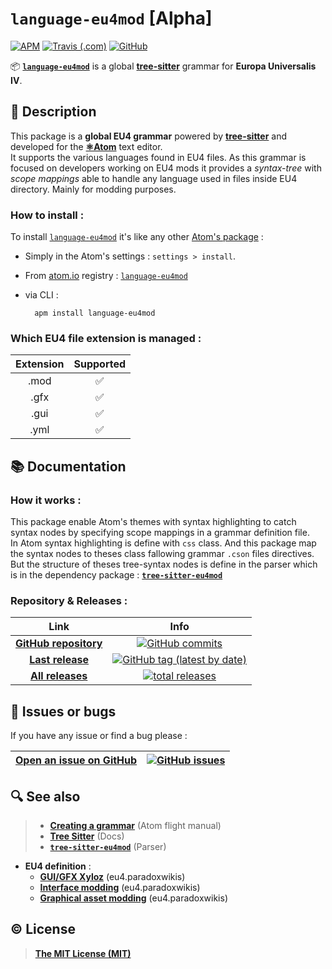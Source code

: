 # **`language-eu4mod`** [Alpha]

[![APM](https://img.shields.io/apm/v/language-eu4mod?color=%23147dce&logo=atom&logoColor=%2380f2a6)](https://atom.io/packages/language-eu4mod) [![Travis (.com)](https://img.shields.io/travis/com/Coyote-31/language-eu4mod?label=Atom%20CI&logo=Travis)](https://travis-ci.com/github/Coyote-31/language-eu4mod) [![GitHub](https://img.shields.io/github/license/Coyote-31/language-eu4mod?color=%230f1014)](https://github.com/Coyote-31/language-eu4mod/blob/master/LICENSE)

📦 [**`language-eu4mod`**](https://atom.io/packages/language-eu4mod) is a global **[tree-sitter](http://tree-sitter.github.io/tree-sitter/)** grammar for **Europa Universalis IV**.

## 📄 Description

This package is a **global EU4 grammar** powered by **[tree-sitter](http://tree-sitter.github.io/tree-sitter/)** and developed for the **[⚛️Atom](https://atom.io)** text editor.  
It supports the various languages found in EU4 files. As this grammar is focused on developers working on EU4 mods it provides a *syntax-tree* with *scope mappings* able to handle any language used in files inside EU4 directory. Mainly for modding purposes.

### How to install :

To install [`language-eu4mod`](https://atom.io/packages/language-eu4mod) it's like any other [Atom's package](https://flight-manual.atom.io/using-atom/sections/atom-packages/) :
- Simply in the Atom's settings : `settings > install`.
- From [atom.io](https://atom.io/packages/) registry : [`language-eu4mod`](https://atom.io/packages/language-eu4mod)
- via CLI  :

        apm install language-eu4mod


### Which EU4 file extension is managed :

Extension | Supported
:---:    |   :---:
.mod    |    ✅
.gfx    |    ✅
.gui    |    ✅
.yml    |    ✅


## 📚 Documentation

### How it works :

This package enable Atom's themes with syntax highlighting to catch syntax nodes by specifying scope mappings in a grammar definition file.  
In Atom syntax highlighting is define with `css` class. And this package map the syntax nodes to theses class fallowing grammar `.cson` files directives. But the structure of theses tree-syntax nodes is define in the parser which is in the dependency package : **[`tree-sitter-eu4mod`](https://github.com/Coyote-31/tree-sitter-eu4mod#readme)**

### Repository & Releases :

Link | Info
:---:     |   :---:
**[GitHub repository](https://github.com/Coyote-31/language-eu4mod)** | [![GitHub commits](https://badgen.net/github/commits/Coyote-31/language-eu4mod?icon=git&label=total%20commits)](https://github.com/Coyote-31/language-eu4mod/commits/master)
**[Last release](https://github.com/Coyote-31/language-eu4mod/releases/latest)** | [![GitHub tag (latest by date)](https://badgen.net/github/tag/Coyote-31/language-eu4mod?icon=atom&label=last%20release)](https://github.com/Coyote-31/language-eu4mod/releases/latest)
**[All releases](https://github.com/Coyote-31/language-eu4mod/releases)** | [![total releases](https://badgen.net/github/tags/Coyote-31/language-eu4mod?icon=npm&label=total%20releases)](https://github.com/Coyote-31/language-eu4mod/releases)


## 🐛 Issues or bugs

If you have any issue or find a bug please :

**[Open an issue on GitHub](https://github.com/Coyote-31/language-eu4mod/issues)** | [![GitHub issues](https://img.shields.io/github/issues/Coyote-31/language-eu4mod?logo=github)](https://github.com/Coyote-31/language-eu4mod/issues)
:---:     |   :---:


## 🔍 See also

> - **[Creating a grammar](https://flight-manual.atom.io/hacking-atom/sections/creating-a-grammar/)** (Atom flight manual)
> - **[Tree Sitter](https://tree-sitter.github.io/tree-sitter/)** (Docs)
> - **[`tree-sitter-eu4mod`](https://github.com/Coyote-31/tree-sitter-eu4mod#readme)**  (Parser)
- **EU4 definition** :
  - **[GUI/GFX Xyloz](https://eu4.paradoxwikis.com/User:Xyloz/sandbox)** (eu4.paradoxwikis)
  - **[Interface modding](https://eu4.paradoxwikis.com/Interface_modding)**  (eu4.paradoxwikis)
  - **[Graphical asset modding](https://eu4.paradoxwikis.com/Graphical_asset_modding)**  (eu4.paradoxwikis)


## ©️ License

> **[The MIT License (MIT)](https://github.com/Coyote-31/language-eu4mod/blob/master/LICENSE)**
